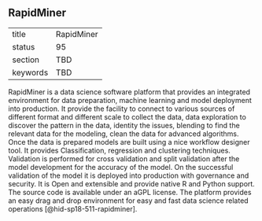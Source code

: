 ## RapidMiner


|          |            |
| -------- | ---------- |
| title    | RapidMiner |
| status   | 95         |
| section  | TBD        |
| keywords | TBD        |




RapidMiner is a data science software platform that provides an
integrated environment for data preparation, machine learning and model
deployment into production. It provide the facility to connect to
various sources of different format and different scale to collect the
data, data exploration to discover the pattern in the data, identity the
issues, blending to find the relevant data for the modeling, clean the
data for advanced algorithms. Once the data is prepared models are built
using a nice workflow designer tool. It provides Classification,
regression and clustering techniques. Validation is performed for cross
validation and split validation after the model development for the
accuracy of the model. On the successful validation of the model it is
deployed into production with governance and security. It is Open and
extensible and provide native R and Python support. The source code is
available under an aGPL license. The platform provides an easy drag and
drop environment for easy and fast data science related
operations [@hid-sp18-511-rapidminer].
